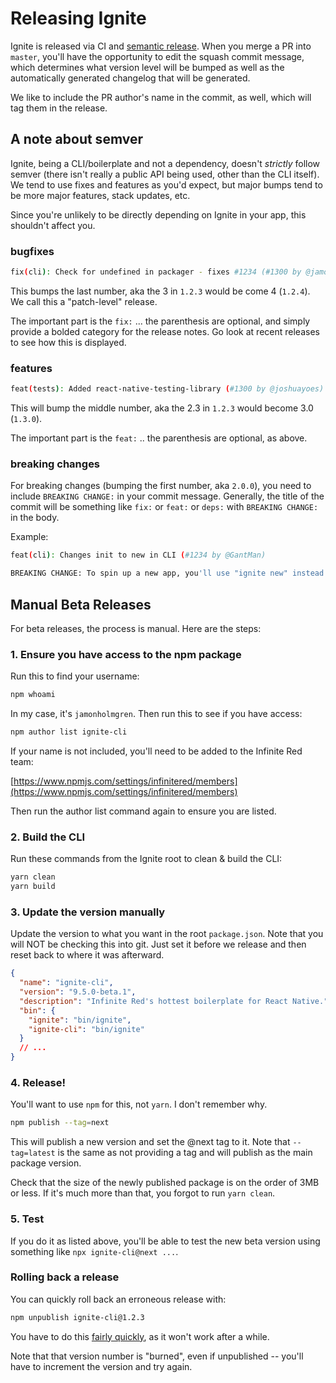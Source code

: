 # Releasing Ignite

Ignite is released via CI and [semantic release](https://semantic-release.gitbook.io/semantic-release/). When you merge a PR into `master`, you'll have the opportunity to edit the squash commit message, which determines what version level will be bumped as well as the automatically generated changelog that will be generated.

We like to include the PR author's name in the commit, as well, which will tag them in the release.

## A note about semver

Ignite, being a CLI/boilerplate and not a dependency, doesn't _strictly_ follow semver (there isn't really a public API being used, other than the CLI itself). We tend to use fixes and features as you'd expect, but major bumps tend to be more major features, stack updates, etc.

Since you're unlikely to be directly depending on Ignite in your app, this shouldn't affect you.

### bugfixes

```bash
fix(cli): Check for undefined in packager - fixes #1234 (#1300 by @jamonholmgren)
```

This bumps the last number, aka the 3 in `1.2.3` would be come 4 (`1.2.4`). We call this a "patch-level" release.

The important part is the `fix:` ... the parenthesis are optional, and simply provide a bolded category for the release notes. Go look at recent releases to see how this is displayed.

### features

```bash
feat(tests): Added react-native-testing-library (#1300 by @joshuayoes)
```

This will bump the middle number, aka the 2.3 in `1.2.3` would become 3.0 (`1.3.0`).

The important part is the `feat:` .. the parenthesis are optional, as above.

### breaking changes

For breaking changes (bumping the first number, aka `2.0.0`), you need to include `BREAKING CHANGE:` in your commit message. Generally, the title of the commit will be something like `fix:` or `feat:` or `deps:` with `BREAKING CHANGE:` in the body.

Example:

```bash
feat(cli): Changes init to new in CLI (#1234 by @GantMan)

BREAKING CHANGE: To spin up a new app, you'll use "ignite new" instead of "ignite init".
```

## Manual Beta Releases

For beta releases, the process is manual. Here are the steps:

### 1. Ensure you have access to the npm package

Run this to find your username:

```bash
npm whoami
```

In my case, it's `jamonholmgren`. Then run this to see if you have access:

```bash
npm author list ignite-cli
```

If your name is not included, you'll need to be added to the Infinite Red team:

[https://www.npmjs.com/settings/infinitered/members](https://www.npmjs.com/settings/infinitered/members)

Then run the author list command again to ensure you are listed.

### 2. Build the CLI

Run these commands from the Ignite root to clean & build the CLI:

```bash
yarn clean
yarn build
```

### 3. Update the version manually

Update the version to what you want in the root `package.json`. Note that you will NOT be checking this into git. Just set it before we release and then reset back to where it was afterward.

```json
{
  "name": "ignite-cli",
  "version": "9.5.0-beta.1",
  "description": "Infinite Red's hottest boilerplate for React Native.",
  "bin": {
    "ignite": "bin/ignite",
    "ignite-cli": "bin/ignite"
  }
  // ...
}
```

### 4. Release!

You'll want to use `npm` for this, not `yarn`. I don't remember why.

```bash
npm publish --tag=next
```

This will publish a new version and set the @next tag to it. Note that `--tag=latest` is the same as not providing a tag and will publish as the main package version.

Check that the size of the newly published package is on the order of 3MB or less. If it's much more than that, you forgot to run `yarn clean`.

### 5. Test

If you do it as listed above, you'll be able to test the new beta version using something like `npx ignite-cli@next ...`.

### Rolling back a release

You can quickly roll back an erroneous release with:

```bash
npm unpublish ignite-cli@1.2.3
```

You have to do this [fairly quickly](https://docs.npmjs.com/policies/unpublish), as it won't work after a while.

Note that that version number is "burned", even if unpublished -- you'll have to increment the version and try again.
